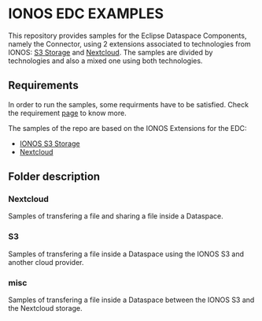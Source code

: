 # IONOS EDC EXAMPLES

This repository provides samples for the Eclipse Dataspace Components, namely the Connector, using 2 extensions associated to technologies from IONOS: [S3 Storage](https://cloud.ionos.com/storage/object-storage) and [Nextcloud](https://www.ionos.com/cloud/cloud-apps/nextcloud). The samples are divided by technologies and also a mixed one using both technologies.


## Requirements

In order to run the samples, some requirments have to be satisfied. Check the requirement [page](https://www.github.com/ionos-cloud/edc-ionos-s3) to know more.

The samples of the repo are based on the IONOS Extensions for the EDC:
- [IONOS S3 Storage](https://www.github.com/ionos-cloud/edc-ionos-s3)
- [Nextcloud](https://www.github.com/ionos-cloud/edc-ionos-nextcloud)

## Folder description

### Nextcloud

Samples of transfering a file and sharing a file inside a Dataspace.

### S3

Samples of transfering a file inside a Dataspace using the IONOS S3 and another cloud provider.

### misc

Samples of transfering a file inside a Dataspace between the IONOS S3 and the Nextcloud storage.